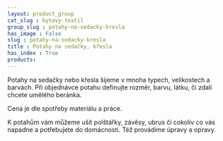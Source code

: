 ```yaml
---
layout: product_group
cat_slug : bytovy-textil
group_slug : potahy-na-sedacky-kresla
has_image : False
slug : potahy-na-sedacky-kresla
title : Potahy na sedačky, křesla
has_index : True
products:
---
```


Potahy na sedačky nebo křesla šijeme v mnoha typech, velikostech a barvách. Při objednávce potahu definujte rozměr, barvu, látku, či zdali chcete umělého beránka.

Cena je dle spotřeby materiálu a práce.

K potahům vám můžeme ušít polštářky, závěsy, ubrus či cokoliv co vás napadne a potřebujete do domácnosti. Též provádíme úpravy a opravy.
